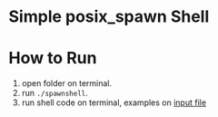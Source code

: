 # Simple posix_spawn Shell

# How to Run
1. open folder on terminal.
2. run `./spawnshell`.
3. run shell code on terminal, examples on [input file](https://github.com/ahando2/Posix_Spawn-Shell/blob/main/input)
